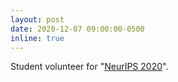 ```yaml
---
layout: post
date: 2020-12-07 09:00:00-0500
inline: true
---
```


Student volunteer for "<u>NeurIPS 2020</u>".